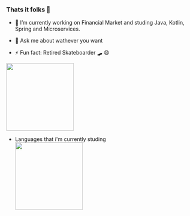 ### Thats it folks 👋

<!--
**CaikeBispo/CaikeBispo** is a ✨ _special_ ✨ repository because its `README.md` (this file) appears on your GitHub profile.
Here are some ideas to get you started: 
-->

- 🔭 I’m currently working on Financial Market and studing Java, Kotlin, Spring and Microservices.
<!-- - 👯 I’m looking to collaborate on ... -->
<!-- - 🤔 I’m looking for help with ... -->
- 💬 Ask me about wathever you want
<!-- - 📫 How to reach me: ... -->

- ⚡ Fun fact: Retired Skateboarder :skateboard: :smile:	

<img height="180em" src="https://github-readme-stats.vercel.app/api?username=caikebispo&show_icons=true&theme=dark&include_all_commits=true&count_private=true"/>



- Languages that i'm currently studing <br />
      <img height="180em" src="https://github-readme-stats.vercel.app/api/top-langs/?username=caikebispo&layout=compact&langs_count=7&theme=dark"/>
<!--
[Contribution](https://activity-graph.herokuapp.com/graph?username=CAIKEBISPO&&theme=xcode&hide_border=true&area=true) 
-->
